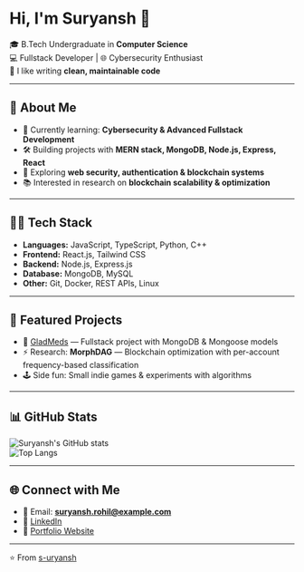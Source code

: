 # Hi, I'm Suryansh 👋

🎓 B.Tech Undergraduate in **Computer Science**  
💻 Fullstack Developer | 🌐 Cybersecurity Enthusiast  
🧹 I like writing **clean, maintainable code**  

---

## 🚀 About Me
- 🌱 Currently learning: **Cybersecurity & Advanced Fullstack Development**  
- 🛠️ Building projects with **MERN stack, MongoDB, Node.js, Express, React**  
- 🔐 Exploring **web security, authentication & blockchain systems**  
- 📚 Interested in research on **blockchain scalability & optimization**  

---

## 🧑‍💻 Tech Stack
- **Languages:** JavaScript, TypeScript, Python, C++  
- **Frontend:** React.js, Tailwind CSS  
- **Backend:** Node.js, Express.js  
- **Database:** MongoDB, MySQL  
- **Other:** Git, Docker, REST APIs, Linux  

---

## 📌 Featured Projects
- 🔗 [GladMeds](https://github.com/s-uryansh/GladMeds) — Fullstack project with MongoDB & Mongoose models  
- ⚡ Research: **MorphDAG** — Blockchain optimization with per-account frequency-based classification  
- 🕹️ Side fun: Small indie games & experiments with algorithms  

---

## 📊 GitHub Stats
![Suryansh's GitHub stats](https://github-readme-stats.vercel.app/api?username=s-uryansh&show_icons=true&theme=tokyonight)  
![Top Langs](https://github-readme-stats.vercel.app/api/top-langs/?username=s-uryansh&layout=compact&theme=tokyonight)

---

## 🌐 Connect with Me
- 📧 Email: **suryansh.rohil@example.com**  
- 💼 [LinkedIn](https://www.linkedin.com/in/suryansh-rohil-982a21270/)  
- 📝 [Portfolio Website](https://s-uryansh.vercel.app/)  

---
⭐️ From [s-uryansh](https://github.com/s-uryansh)

